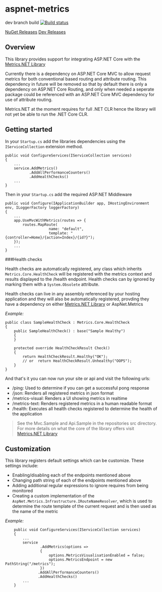 # aspnet-metrics

dev branch build [![Build status](https://ci.appveyor.com/api/projects/status/mj9wj9m5hq5g0mh9/branch/dev?svg=true)](https://ci.appveyor.com/project/alhardy/aspnet-metrics/branch/dev)

[NuGet Releases](https://www.nuget.org/packages/AspNet.Metrics/)
[Dev Releases](https://www.myget.org/feed/alhardy/package/nuget/AspNet.Metrics)

## Overview

This library provides support for integrating ASP.NET Core with the [Metrics.NET Library](https://github.com/Recognos/Metrics.NET)

Currently there is a dependency on ASP.NET Core MVC to allow request metrics for both conventional based routing and attribute routing. This dependency in future will be removed so that by default there is only a dependency on ASP.NET Core Routing, and only when needed a seperate package could be referenced with an ASP.NET Core MVC dependency for use of attribute routing. 

Metrics.NET at the moment requires for full .NET CLR hence the library will not yet be able to run the .NET Core CLR.

## Getting started

In your ```Startup.cs``` add the libraries dependencies using the ```IServiceCollection``` extension method.

```
public void ConfigureServices(IServiceCollection services)
{
	...
	service.AddMetrics()
		   .AddAllPerformanceCounters()
           .AddHealthChecks()
	...
}
```

Then in your ```Startup.cs``` add the required ASP.NET Middleware

```
public void Configure(IApplicationBuilder app, IHostingEnvironment env, ILoggerFactory loggerFactory)
{
	...
	app.UseMvcWithMetrics(routes => {
		routes.MapRoute(
                    name: "default",
                    template: "{controller=Home}/{action=Index}/{id?}");
	});
	...
}
```

###Health checks

Health checks are automatically registered, any class which inherits ```Metrics.Core.HealthCheck``` will be registered with the metrics context and results displayed to the /health endpoint. Health checks can by ignored by marking them with a ```System.Obsolete``` attribute.

Health checks can live in any assembly referenced by your hosting application and they will also be automatically registered, provding they have a dependency on either [Metrics.NET Library](https://github.com/Recognos/Metrics.NET) or AspNet.Metrics

*Example:*

```
public class SampleHealthCheck : Metrics.Core.HealthCheck
{
    public SampleHealthCheck() : base("Sample Healthy")
    {
    }

    protected override HealthCheckResult Check()
    {
        return HealthCheckResult.Healthy("OK"); 
		// or  return HealthCheckResult.Unhealthy("OOPS");
    }
}
```


And that's it you can now run your site or api and visit the following urls:

- /ping: Used to determine if you can get a successful pong response
- /json: Renders all registered metrics in json format
- /metrics-visual: Renders a UI showing metrics in realtime
- /metrics-text: Renders registered metrics in a human readable format 
- /health: Executes all health checks registered to determine the health of the application


> See the Mvc.Sample and Api.Sample in the repositories src directory.
> For more details on what the core of the library offers visit [Metrics.NET Library](https://github.com/Recognos/Metrics.NET)

## Customization

This library registers default settings which can be customize. These settings include:

- Enabling/disabling each of the endpoints mentioned above
- Changing path string of each of the endpoints mentioned above
- Adding additional regular expressions to ignore requires from being monitored 
- Creating a custom implementation of the ```AspNet.Metrics.Infrastructure.IRouteNameResolver```, which is used to determine the route template of the current request and is then used as the name of the metric

*Example:*

```
	public void ConfigureServices(IServiceCollection services)
	{
		...
		service
                .AddMetrics(options =>
                {
                    options.MetricsVisualisationEnabled = false;
                    options.MetricsEndpoint = new PathString("/metrics");                    
                })
			   .AddAllPerformanceCounters()
	           .AddHealthChecks()
		...
	}
```
